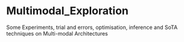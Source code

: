 # Multimodal_Exploration
Some Experiments, trial and errors, optimisation, inference and SoTA techniques on Multi-modal Architectures 
